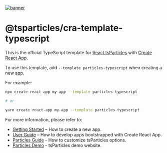 [![banner](https://particles.js.org/images/banner3.png)](https://particles.js.org)

# @tsparticles/cra-template-typescript

This is the official TypeScript template for [React tsParticles](https://github.com/matteobruni/tsparticles) with [Create React App](https://github.com/facebook/create-react-app).

To use this template, add `--template particles-typescript` when creating a new app.

For example:

```sh
npx create-react-app my-app --template particles-typescript

# or

yarn create react-app my-app --template particles-typescript
```

For more information, please refer to:

- [Getting Started](https://create-react-app.dev/docs/getting-started) – How to create a new app.
- [User Guide](https://create-react-app.dev) – How to develop apps bootstrapped with Create React App.
- [Particles Guide](https://github.com/matteobruni/tsparticles) - How to customize tsParticles options.
- [Particles Demo](https://particles.js.org) - tsParticles demo website.
